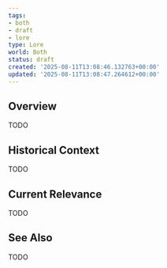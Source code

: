```yaml
---
tags:
- both
- draft
- lore
type: Lore
world: Both
status: draft
created: '2025-08-11T13:08:46.132763+00:00'
updated: '2025-08-11T13:08:47.264612+00:00'
---
```



## Overview

TODO
## Historical Context

TODO
## Current Relevance

TODO
## See Also

TODO
